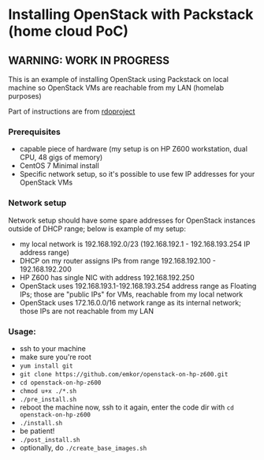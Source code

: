 # Installing OpenStack with Packstack (home cloud PoC)
## WARNING: WORK IN PROGRESS
This is an example of installing OpenStack using Packstack on local machine so OpenStack VMs are reachable from my LAN (homelab purposes)

Part of instructions are from [rdoproject](https://www.rdoproject.org/install/packstack/)

### Prerequisites
- capable piece of hardware (my setup is on HP Z600 workstation, dual CPU, 48 gigs of memory)
- CentOS 7 Minimal install
- Specific network setup, so it's possible to use few IP addresses for your OpenStack VMs

### Network setup
Network setup should have some spare addresses for OpenStack instances outside of DHCP range; below is example of my setup:
- my local network is 192.168.192.0/23 (192.168.192.1 - 192.168.193.254 IP address range)
- DHCP on my router assigns IPs from range 192.168.192.100 - 192.168.192.200
- HP Z600 has single NIC with address 192.168.192.250
- OpenStack uses 192.168.193.1-192.168.193.254 address range as Floating IPs; those are "public IPs" for VMs, reachable from my local network
- OpenStack uses 172.16.0.0/16 network range as its internal network; those IPs are not reachable from my LAN

### Usage:
- ssh to your machine
- make sure you're root
- `yum install git`
- `git clone https://github.com/emkor/openstack-on-hp-z600.git`
- `cd openstack-on-hp-z600`
- `chmod u+x ./*.sh`
- `./pre_install.sh`
- reboot the machine now, ssh to it again, enter the code dir with `cd openstack-on-hp-z600`
- `./install.sh`
- be patient!
- `./post_install.sh`
- optionally, do `./create_base_images.sh`
